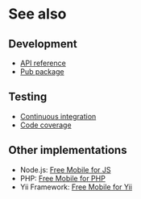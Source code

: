 # See also

## Development
- [API reference](https://dev.belin.io/free-mobile.dart/api)
- [Pub package](https://pub.dartlang.org/packages/free_mobile)

## Testing
- [Continuous integration](https://travis-ci.org/cedx/free-mobile.dart)
- [Code coverage](https://coveralls.io/github/cedx/free-mobile.dart)

## Other implementations
- Node.js: [Free Mobile for JS](https://dev.belin.io/free-mobile.js)
- PHP: [Free Mobile for PHP](https://dev.belin.io/free-mobile.php)
- Yii Framework: [Free Mobile for Yii](https://dev.belin.io/yii2-free-mobile)
